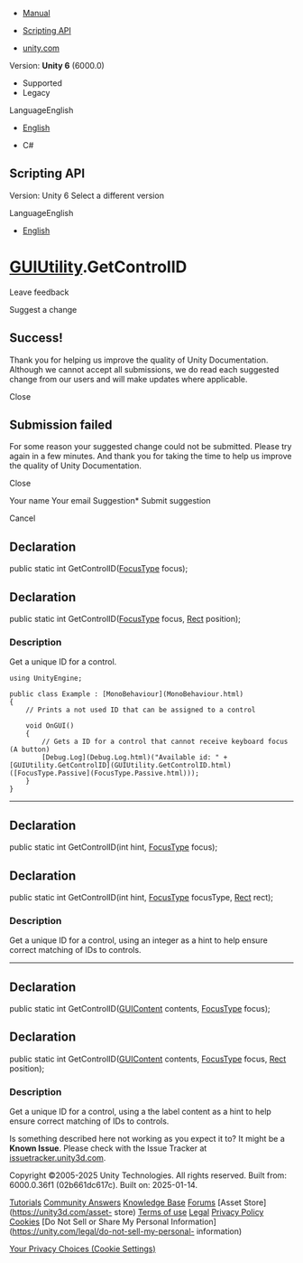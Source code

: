 [ ]()

  * [Manual](../Manual/index.html)
  * [Scripting API](../ScriptReference/index.html)

  * [unity.com](https://unity.com/)

Version: **Unity 6** (6000.0)

  * Supported
  * Legacy

LanguageEnglish

  * [English]()

  * C#

[ ](https://docs.unity3d.com)

## Scripting API

Version: Unity 6 Select a different version

LanguageEnglish

  * [English]()

#  [GUIUtility](GUIUtility.html).GetControlID

Leave feedback

Suggest a change

## Success!

Thank you for helping us improve the quality of Unity Documentation. Although
we cannot accept all submissions, we do read each suggested change from our
users and will make updates where applicable.

Close

## Submission failed

For some reason your suggested change could not be submitted. Please <a>try
again</a> in a few minutes. And thank you for taking the time to help us
improve the quality of Unity Documentation.

Close

Your name Your email Suggestion* Submit suggestion

Cancel

[ ]()

## Declaration

public static int GetControlID([FocusType](FocusType.html) focus);

## Declaration

public static int GetControlID([FocusType](FocusType.html) focus,
[Rect](Rect.html) position);

### Description

Get a unique ID for a control.

    
    
    using UnityEngine;  
      
    public class Example : [MonoBehaviour](MonoBehaviour.html)
    {
        // Prints a not used ID that can be assigned to a control  
      
        void OnGUI()
        {
            // Gets a ID for a control that cannot receive keyboard focus (A button)
            [Debug.Log](Debug.Log.html)("Available id: " + [GUIUtility.GetControlID](GUIUtility.GetControlID.html)([FocusType.Passive](FocusType.Passive.html)));
        }
    }
    

* * *

## Declaration

public static int GetControlID(int hint, [FocusType](FocusType.html) focus);

## Declaration

public static int GetControlID(int hint, [FocusType](FocusType.html)
focusType, [Rect](Rect.html) rect);

### Description

Get a unique ID for a control, using an integer as a hint to help ensure
correct matching of IDs to controls.

* * *

## Declaration

public static int GetControlID([GUIContent](GUIContent.html) contents,
[FocusType](FocusType.html) focus);

## Declaration

public static int GetControlID([GUIContent](GUIContent.html) contents,
[FocusType](FocusType.html) focus, [Rect](Rect.html) position);

### Description

Get a unique ID for a control, using a the label content as a hint to help
ensure correct matching of IDs to controls.

Is something described here not working as you expect it to? It might be a
**Known Issue**. Please check with the Issue Tracker at
[issuetracker.unity3d.com](https://issuetracker.unity3d.com).

Copyright ©2005-2025 Unity Technologies. All rights reserved. Built from:
6000.0.36f1 (02b661dc617c). Built on: 2025-01-14.

[Tutorials](https://unity3d.com/learn) [Community
Answers](https://answers.unity3d.com) [Knowledge
Base](https://support.unity3d.com/hc/en-us)
[Forums](https://forum.unity3d.com) [Asset Store](https://unity3d.com/asset-
store) [Terms of use](https://docs.unity3d.com/Manual/TermsOfUse.html)
[Legal](https://unity.com/legal) [Privacy
Policy](https://unity.com/legal/privacy-policy)
[Cookies](https://unity.com/legal/cookie-policy) [Do Not Sell or Share My
Personal Information](https://unity.com/legal/do-not-sell-my-personal-
information)

[Your Privacy Choices (Cookie Settings)](javascript:void\(0\);)

